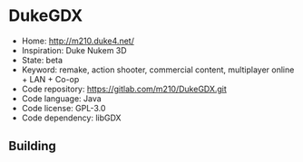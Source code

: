 # DukeGDX

- Home: http://m210.duke4.net/
- Inspiration: Duke Nukem 3D
- State: beta
- Keyword: remake, action shooter, commercial content, multiplayer online + LAN + Co-op
- Code repository: https://gitlab.com/m210/DukeGDX.git
- Code language: Java
- Code license: GPL-3.0
- Code dependency: libGDX

## Building
